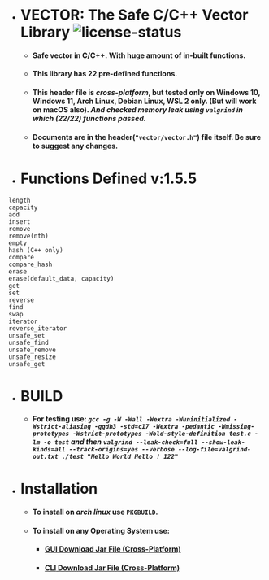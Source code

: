 * # VECTOR: The Safe C/C++ Vector Library ![license-status](https://img.shields.io/github/license/Dark-CodeX/vector)
    * #### **Safe vector in C/C++. With huge amount of in-built functions.**
    * #### **This library has 22 pre-defined functions.**
    * #### This header file is *cross-platform*, but tested only on Windows 10, Windows 11, Arch Linux, Debian Linux, WSL 2 only. (But will work on macOS also). *And checked memory leak using **`valgrind`** in which (22/22) functions passed.*
    * #### Documents are in the header(`"vector/vector.h"`) file itself. Be sure to suggest any changes.
* # Functions Defined v:1.5.5
```
length
capacity
add
insert
remove
remove(nth)
empty
hash (C++ only)
compare
compare_hash
erase
erase(default_data, capacity)
get
set
reverse
find
swap
iterator
reverse_iterator
unsafe_set
unsafe_find
unsafe_remove
unsafe_resize
unsafe_get
```
* # BUILD
    * #### **For testing use:** *`gcc -g -W -Wall -Wextra -Wuninitialized -Wstrict-aliasing -ggdb3 -std=c17 -Wextra -pedantic -Wmissing-prototypes -Wstrict-prototypes -Wold-style-definition test.c -lm -o test` **and then** `valgrind --leak-check=full --show-leak-kinds=all --track-origins=yes --verbose --log-file=valgrind-out.txt ./test "Hello World Hello ! 122"`*
* # Installation
    * #### To install on *arch linux* use **`PKGBUILD`**.
    * #### To install on **any Operating System** use:
        * #### [**GUI** Download Jar File (Cross-Platform)](https://github.com/Dark-CodeX/InstallRepos/releases/download/v1.0.0/InstallReposGUI.jar)

        * #### [**CLI** Download Jar File (Cross-Platform)](https://github.com/Dark-CodeX/InstallRepos/releases/download/v1.0.0/InstallReposCLI.jar)
